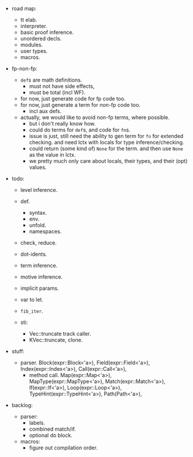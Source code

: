 
- road map:
    - tt elab.
    - interpreter.
    - basic proof inference.
    - unordered decls.
    - modules.
    - user types.
    - macros.


- fp-non-fp:
    - `def`s are math definitions.
        - must not have side effects,
        - must be total (incl WF).
    - for now, just generate code for fp code too.
    - for now, just generate a term for non-fp code too.
        - incl aux defs.
    - actually, we would like to avoid non-fp terms, where possible.
        - but i don't really know how.
        - could do terms for `def`s, and code for `fn`s.
        - issue is just, still need the ability to gen term for `fn` for extended checking.
          and need lctx with locals for type inference/checking.
        - could return (some kind of) `None` for the term.
          and then use `None` as the value in lctx.
        - we pretty much only care about locals, their types, and their (opt) values.


- todo:
    - level inference.
    - def.
        - syntax.
        - env.
        - unfold.
        - namespaces.
    - check, reduce.
    - dot-idents.
    - term inference.
    - motive inference.
    - implicit params.
    - var to let.
    - `fib_iter`.


    - sti:
        - Vec::truncate track caller.
        - KVec::truncate, clone.


- stuff:
    - parser.
        Block(expr::Block<'a>),
        Field(expr::Field<'a>),
        Index(expr::Index<'a>),
        Call(expr::Call<'a>),
        - method call.
        Map(expr::Map<'a>),
        MapType(expr::MapType<'a>),
        Match(expr::Match<'a>),
        If(expr::If<'a>),
        Loop(expr::Loop<'a>),
        TypeHint(expr::TypeHint<'a>),
        Path(Path<'a>),


- backlog:
    - parser:
        - labels.
        - combined match/if.
        - optional do block.
    - macros:
        - figure out compilation order.

